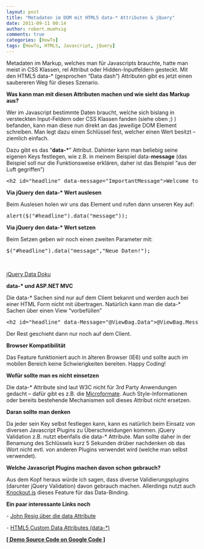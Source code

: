 ```yaml
---
layout: post
title: "Metadaten im DOM mit HTML5 data-* Attributen & jQuery"
date: 2011-09-11 00:14
author: robert.muehsig
comments: true
categories: [HowTo]
tags: [HowTo, HTML5, Javascript, jQuery]
---
```

<p>Metadaten im Markup, welches man für Javascripts brauchte, hatte man meist in CSS Klassen, rel Attribut oder Hidden-Inputfeldern gesteckt. Mit den HTML5 data-* (gesprochen “Data dash”) Attributen gibt es jetzt einen saubereren Weg für dieses Szenario.</p> <p><strong>Was kann man mit diesen Attributen machen und wie sieht das Markup aus?</strong></p> <p>Wer im Javascript bestimmte Daten braucht, welche sich bislang in versteckten Input-Feldern oder CSS Klassen fanden (siehe oben ;) ) befanden, kann man diese nun direkt an das jeweilige DOM Element schreiben. Man legt dazu einen Schlüssel fest, welcher einen Wert besitzt – ziemlich einfach.</p> <p>Dazu gibt es das “<strong>data-*</strong>” Attribut. Dahinter kann man beliebig seine eigenen Keys festlegen, wie z.B. in meinem Beispiel data-<strong>message</strong> (das Beispiel soll nur die Funktionsweise erklären, daher ist das Beispiel “aus der Luft gegriffen”)</p> <p> <div style="padding-bottom: 0px; margin: 0px; padding-left: 0px; padding-right: 0px; display: inline; float: none; padding-top: 0px" id="scid:812469c5-0cb0-4c63-8c15-c81123a09de7:db21401a-b1e5-4ff1-810d-2e54aa28adea" class="wlWriterEditableSmartContent"><pre name="code" class="c#">&lt;h2 id="headline" data-message="ImportantMessage"&gt;Welcome to ASP.NET MVC!&lt;/h2&gt;</pre></div></p>
<p><strong>Via jQuery den data-* Wert auslesen</strong></p>
<p>Beim Auslesen holen wir uns das Element und rufen dann unseren Key auf:</p>
<p>
<div style="padding-bottom: 0px; margin: 0px; padding-left: 0px; padding-right: 0px; display: inline; float: none; padding-top: 0px" id="scid:812469c5-0cb0-4c63-8c15-c81123a09de7:cb55daae-c051-4ccc-bf7f-1e5f66278b6d" class="wlWriterEditableSmartContent"><pre name="code" class="c#">alert($("#headline").data("message"));</pre></div></p>
<p><strong>Via jQuery den data-* Wert setzen</strong></p>
<p>Beim Setzen geben wir noch einen zweiten Parameter mit:</p>
<div style="padding-bottom: 0px; margin: 0px; padding-left: 0px; padding-right: 0px; display: inline; float: none; padding-top: 0px" id="scid:812469c5-0cb0-4c63-8c15-c81123a09de7:f4b9c632-bdea-41a6-83c9-771bd1775dcc" class="wlWriterEditableSmartContent"><pre name="code" class="c#">$("#headline").data("message","Neue Daten!");</pre></div>
<p>&nbsp;</p>
<p><a href="http://api.jquery.com/jQuery.data/">jQuery Data Doku</a></p>
<p><strong>data-* und ASP.NET MVC</strong></p>
<p>Die data-* Sachen sind nur auf dem Client bekannt und werden auch bei einer HTML Form nicht mit übertragen. Natürlich kann man die data-* Sachen über einen View “vorbefüllen”</p>
<div style="padding-bottom: 0px; margin: 0px; padding-left: 0px; padding-right: 0px; display: inline; float: none; padding-top: 0px" id="scid:812469c5-0cb0-4c63-8c15-c81123a09de7:44c81cdf-ebd1-4a40-8e88-c7a56ec3d48f" class="wlWriterEditableSmartContent"><pre name="code" class="c#">&lt;h2 id="headline" data-Message="@ViewBag.Data"&gt;@ViewBag.Message&lt;/h2&gt;</pre></div>
<p>Der Rest geschieht dann nur noch auf dem Client.</p>
<p><strong>Browser Kompatibilität</strong></p>
<p>Das Feature funktioniert auch in älteren Browser (IE6) und sollte auch im mobilen Bereich keine Schwierigkeiten bereiten. Happy Coding!</p>
<p><strong>Wofür sollte man es nicht einsetzen</strong></p>
<p>Die data-* Attribute sind laut W3C nicht für 3rd Party Anwendungen gedacht – dafür gibt es z.B. die <a href="http://microformats.org/">Microformate</a>. Auch Style-Informationen oder bereits bestehende Mechanismen soll dieses Attribut nicht ersetzen.</p>
<p><strong>Daran sollte man denken</strong></p>
<p>Da jeder sein Key selbst festlegen kann, kann es natürlich beim Einsatz von diversen Javascript Plugins zu Überschneidungen kommen. jQuery Validation z.B. nutzt ebenfalls die data-* Attribute. Man sollte daher in der Benamung des Schlüssels kurz 5 Sekunden drüber nachdenken ob das Wort nicht evtl. von anderen Plugins verwendet wird (welche man selbst verwendet).</p>
<p><strong>Welche Javascript Plugins machen davon schon gebrauch?</strong></p>
<p>Aus dem Kopf heraus würde ich sagen, dass diverse Validierungsplugins (darunter jQuery Validation) davon gebrauch machen. Allerdings nutzt auch <a href="http://knockoutjs.com/">Knockout.js</a> dieses Feature für das Data-Binding.</p>
<p><strong>Ein paar interessante Links noch</strong></p>
<p>- <a href="http://ejohn.org/blog/html-5-data-attributes/">John Resig über die data Attribute</a></p>
<p>- <a href="http://html5doctor.com/html5-custom-data-attributes/">HTML5 Custom Data Attributes (data-*)</a></p>



<p><strong><a href="http://code.google.com/p/code-inside/source/browse/#git%2F2011%2FjQueryDataDash">[ Demo Source Code on Google Code ]</a></strong></p>
